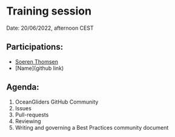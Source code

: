 # Training session

Date: 20/06/2022, afternoon CEST

## Participations: 
- [Soeren Thomsen](https://github.com/soerenthomsen)
- [Name](github link)


## Agenda:
1. OceanGliders GitHub Community
2. Issues
3. Pull-requests
4. Reviewing
5. Writing and governing a Best Practices community document
